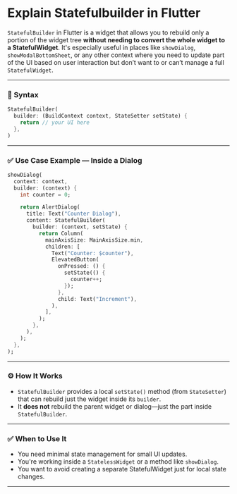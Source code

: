 # Explain Statefulbuilder in Flutter

`StatefulBuilder` in Flutter is a widget that allows you to rebuild only a portion of the widget tree **without needing to convert the whole widget to a StatefulWidget**. It's especially useful in places like `showDialog`, `showModalBottomSheet`, or any other context where you need to update part of the UI based on user interaction but don’t want to or can’t manage a full `StatefulWidget`.

---

### 🔧 Syntax

```dart
StatefulBuilder(
  builder: (BuildContext context, StateSetter setState) {
    return // your UI here
  },
)
```

---

### ✅ Use Case Example — Inside a Dialog

```dart
showDialog(
  context: context,
  builder: (context) {
    int counter = 0;

    return AlertDialog(
      title: Text("Counter Dialog"),
      content: StatefulBuilder(
        builder: (context, setState) {
          return Column(
            mainAxisSize: MainAxisSize.min,
            children: [
              Text("Counter: $counter"),
              ElevatedButton(
                onPressed: () {
                  setState(() {
                    counter++;
                  });
                },
                child: Text("Increment"),
              ),
            ],
          );
        },
      ),
    );
  },
);
```

---

### ⚙️ How It Works

* `StatefulBuilder` provides a local `setState()` method (from `StateSetter`) that can rebuild just the widget inside its `builder`.
* It **does not** rebuild the parent widget or dialog—just the part inside `StatefulBuilder`.

---

### ✅ When to Use It

* You need minimal state management for small UI updates.
* You're working inside a `StatelessWidget` or a method like `showDialog`.
* You want to avoid creating a separate StatefulWidget just for local state changes.

---
